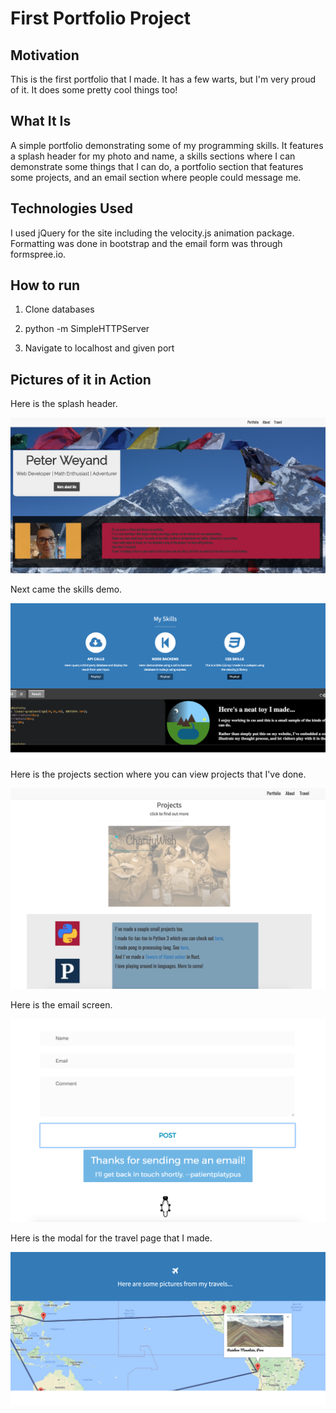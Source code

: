 

# First Portfolio Project

## Motivation

This is the first portfolio that I made. It has a few warts, but I'm very proud of it. It does some pretty cool things too!

## What It Is

A simple portfolio demonstrating some of my programming skills. It features a splash header for my photo and name, a skills sections where I can demonstrate some things that I can do, a portfolio section that features some projects, and an email section where people could message me.

## Technologies Used

I used jQuery for the site including the velocity.js animation package. Formatting was done in bootstrap and the email form was through formspree.io.

## How to run

1. Clone databases

2. python -m SimpleHTTPServer

3. Navigate to localhost and given port

## Pictures of it in Action

Here is the splash header.

![Screenshot](/screenshots/splashheader.png?raw=true "Splash Header")

Next came the skills demo.

![Screenshot](/screenshots/skillsdemo.png?raw=true "Skills Demo")

Here is the projects section where you can view projects that I've done.

![Screenshot](/screenshots/projectssection.png?raw=true "Projects Screen")

Here is the email screen.

![Screenshot](/screenshots/emailscreen.png?raw=true "Email Screen")

Here is the modal for the travel page that I made.

![Screenshot](/screenshots/travelmodal.png?raw=true "Travel Modal")
